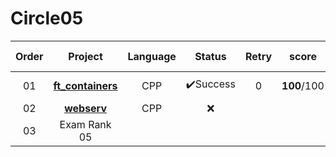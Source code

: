# Circle05



| Order |               Project                | Language |  Status  | Retry |    score    | Passed Date  |
| :---: | :----------------------------------: | :------: | :------: | :---: | :---------: | :----------: |
|  01   | **[ft_containers](./ft_containers)** |   CPP    | ✔️Success |   0   | **100**/100 | 2021. 11. 30 |
|  02   |       **[webserv](./webserv)**       |   CPP    |    ❌     |       |             |              |
|  03   |             Exam Rank 05             |          |          |       |             |              |